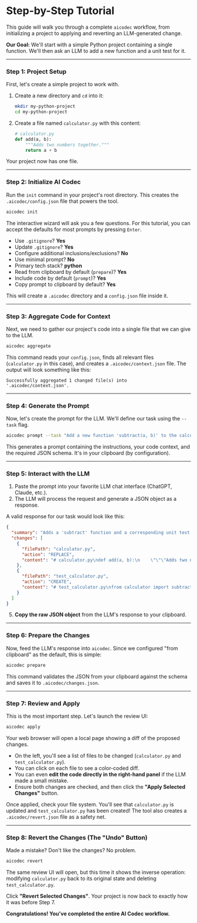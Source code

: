 # Step-by-Step Tutorial

This guide will walk you through a complete `aicodec` workflow, from initializing a project to applying and reverting an LLM-generated change.

**Our Goal:** We'll start with a simple Python project containing a single function. We'll then ask an LLM to add a new function and a unit test for it.

---

### Step 1: Project Setup

First, let's create a simple project to work with.

1.  Create a new directory and `cd` into it:
    ```bash
    mkdir my-python-project
    cd my-python-project
    ```

2.  Create a file named `calculator.py` with this content:
    ```python
    # calculator.py
    def add(a, b):
        """Adds two numbers together."""
        return a + b
    ```

Your project now has one file.

---

### Step 2: Initialize AI Codec

Run the `init` command in your project's root directory. This creates the `.aicodec/config.json` file that powers the tool.

```bash
aicodec init
```

The interactive wizard will ask you a few questions. For this tutorial, you can accept the defaults for most prompts by pressing `Enter`.

-   Use `.gitignore`? **Yes**
-   Update `.gitignore`? **Yes**
-   Configure additional inclusions/exclusions? **No**
-   Use minimal prompt? **No**
-   Primary tech stack? **python**
-   Read from clipboard by default (`prepare`)? **Yes**
-   Include code by default (`prompt`)? **Yes**
-   Copy prompt to clipboard by default? **Yes**

This will create a `.aicodec` directory and a `config.json` file inside it.

---

### Step 3: Aggregate Code for Context

Next, we need to gather our project's code into a single file that we can give to the LLM.

```bash
aicodec aggregate
```

This command reads your `config.json`, finds all relevant files (`calculator.py` in this case), and creates a `.aicodec/context.json` file. The output will look something like this:

```
Successfully aggregated 1 changed file(s) into '.aicodec/context.json'.
```

---

### Step 4: Generate the Prompt

Now, let's create the prompt for the LLM. We'll define our task using the `--task` flag.

```bash
aicodec prompt --task "Add a new function 'subtract(a, b)' to the calculator. Also, create a new file named 'test_calculator.py' with a pytest unit test for the new subtract function."
```

This generates a prompt containing the instructions, your code context, and the required JSON schema. It's in your clipboard (by configuration).

---

### Step 5: Interact with the LLM

1.  Paste the prompt into your favorite LLM chat interface (ChatGPT, Claude, etc.).
2.  The LLM will process the request and generate a JSON object as a response.

A valid response for our task would look like this:
```json
{
  "summary": "Adds a 'subtract' function and a corresponding unit test.",
  "changes": [
    {
      "filePath": "calculator.py",
      "action": "REPLACE",
      "content": "# calculator.py\ndef add(a, b):\n    \"\"\"Adds two numbers together.\"\"\"\n    return a + b\n\ndef subtract(a, b):\n    \"\"\"Subtracts b from a.\"\"\"\n    return a - b\n"
    },
    {
      "filePath": "test_calculator.py",
      "action": "CREATE",
      "content": "# test_calculator.py\nfrom calculator import subtract\n\ndef test_subtract():\n    assert subtract(5, 3) == 2\n    assert subtract(10, 10) == 0\n"
    }
  ]
}
```

5.  **Copy the raw JSON object** from the LLM's response to your clipboard.

---

### Step 6: Prepare the Changes

Now, feed the LLM's response into `aicodec`. Since we configured "from clipboard" as the default, this is simple:

```bash
aicodec prepare
```

This command validates the JSON from your clipboard against the schema and saves it to `.aicodec/changes.json`.

---

### Step 7: Review and Apply

This is the most important step. Let's launch the review UI:

```bash
aicodec apply
```

Your web browser will open a local page showing a diff of the proposed changes.

-   On the left, you'll see a list of files to be changed (`calculator.py` and `test_calculator.py`).
-   You can click on each file to see a color-coded diff.
-   You can even **edit the code directly in the right-hand panel** if the LLM made a small mistake.
-   Ensure both changes are checked, and then click the **"Apply Selected Changes"** button.

Once applied, check your file system. You'll see that `calculator.py` is updated and `test_calculator.py` has been created! The tool also creates a `.aicodec/revert.json` file as a safety net.

---

### Step 8: Revert the Changes (The "Undo" Button)

Made a mistake? Don't like the changes? No problem.

```bash
aicodec revert
```

The same review UI will open, but this time it shows the inverse operation: modifying `calculator.py` back to its original state and deleting `test_calculator.py`.

Click **"Revert Selected Changes"**. Your project is now back to exactly how it was before Step 7.

**Congratulations! You've completed the entire AI Codec workflow.**

